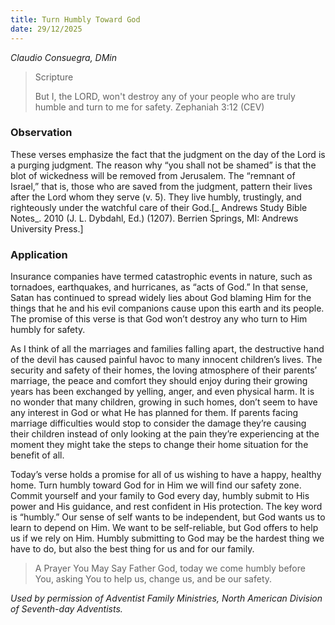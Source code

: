 ```yaml
---
title: Turn Humbly Toward God
date: 29/12/2025
---
```


_Claudio Consuegra, DMin_

> <p>Scripture</p>
> But I, the LORD, won't destroy any of your people who are truly humble and turn to me for safety. Zephaniah 3:12 (CEV)

### Observation

These verses emphasize the fact that the judgment on the day of the Lord is a purging judgment. The reason why “you shall not be shamed” is that the blot of wickedness will be removed from Jerusalem. The “remnant of Israel,” that is, those who are saved from the judgment, pattern their lives after the Lord whom they serve (v. 5). They live humbly, trustingly, and righteously under the watchful care of their God.[_ Andrews Study Bible Notes_. 2010 (J. L. Dybdahl, Ed.) (1207). Berrien Springs, MI: Andrews University Press.]

### Application

Insurance companies have termed catastrophic events in nature, such as tornadoes, earthquakes, and hurricanes, as “acts of God.” In that sense, Satan has continued to spread widely lies about God blaming Him for the things that he and his evil companions cause upon this earth and its people. The promise of this verse is that God won’t destroy any who turn to Him humbly for safety.

As I think of all the marriages and families falling apart, the destructive hand of the devil has caused painful havoc to many innocent children’s lives. The security and safety of their homes, the loving atmosphere of their parents’ marriage, the peace and comfort they should enjoy during their growing years has been exchanged by yelling, anger, and even physical harm. It is no wonder that many children, growing in such homes, don’t seem to have any interest in God or what He has planned for them. If parents facing marriage difficulties would stop to consider the damage they’re causing their children instead of only looking at the pain they’re experiencing at the moment they might take the steps to change their home situation for the benefit of all.

Today’s verse holds a promise for all of us wishing to have a happy, healthy home. Turn humbly toward God for in Him we will find our safety zone. Commit yourself and your family to God every day, humbly submit to His power and His guidance, and rest confident in His protection. The key word is “humbly.” Our sense of self wants to be independent, but God wants us to learn to depend on Him. We want to be self-reliable, but God offers to help us if we rely on Him. Humbly submitting to God may be the hardest thing we have to do, but also the best thing for us and for our family.

> <callout>A Prayer You May Say</callout>
> Father God, today we come humbly before You, asking You to help us, change us, and be our safety.

_Used by permission of Adventist Family Ministries, North American Division of Seventh-day Adventists._